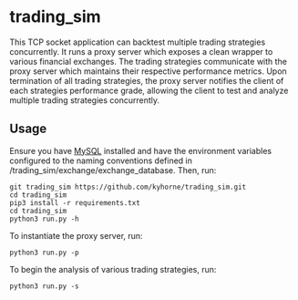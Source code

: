 # trading_sim

This TCP socket application can backtest multiple trading strategies concurrently. It runs a proxy server which exposes a clean wrapper to various financial exchanges. The trading strategies communicate with the proxy server which maintains their respective performance metrics. Upon termination of all trading strategies, the proxy server notifies the client of each strategies performance grade, allowing the client to test and analyze multiple trading strategies concurrently.

## Usage

Ensure you have [MySQL](https://www.mysql.com/downloads/) installed and have the environment variables configured to the naming conventions defined in /trading_sim/exchange/exchange_database. Then, run:

```
git trading_sim https://github.com/kyhorne/trading_sim.git
cd trading_sim
pip3 install -r requirements.txt
cd trading_sim
python3 run.py -h
```

To instantiate the proxy server, run:
```
python3 run.py -p
```

To begin the analysis of various trading strategies, run:
```
python3 run.py -s
```
